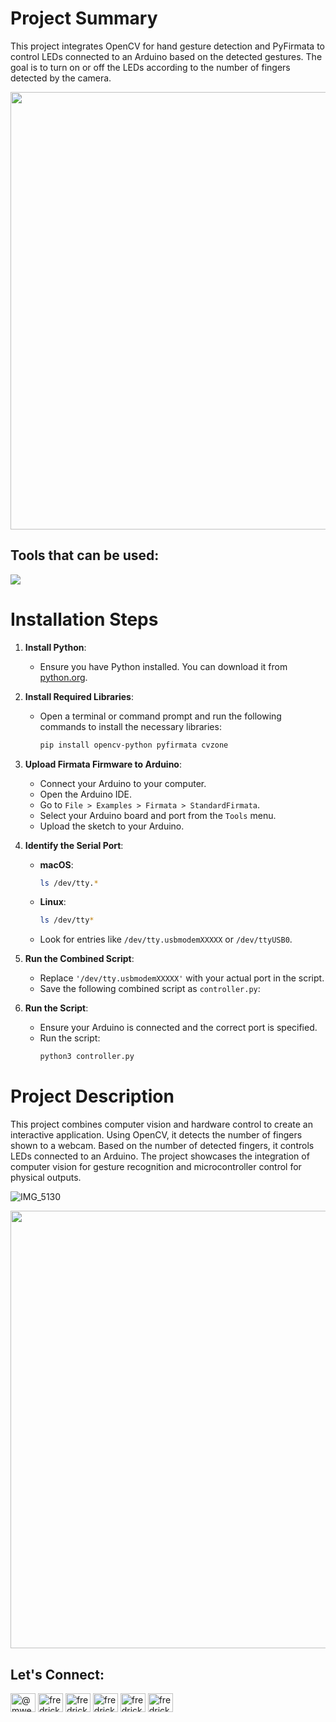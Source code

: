 <h1 align="left">Project Summary</h1>

This project integrates OpenCV for hand gesture detection and PyFirmata to control LEDs connected to an Arduino based on the detected gestures. The goal is to turn on or off the LEDs according to the number of fingers detected by the camera.


<img src="https://github.com/FreDrickMwepu/ArduinoBase_ComputerVision_Counter/assets/88320754/2c8d740c-f98a-4f18-b41a-6e98a345ede1" width="700" />

<h2 align="left">Tools that can be used:</h2>

<p align="left"> 
  
<div align="left">

  <img src="https://skillicons.dev/icons?i=raspberrypi,npm,opencv,vscode,git,github,arduino,pycharm" />
  
</div>

# Installation Steps

1. **Install Python**:
   - Ensure you have Python installed. You can download it from [python.org](https://www.python.org/).

2. **Install Required Libraries**:
   - Open a terminal or command prompt and run the following commands to install the necessary libraries:
     
     ```sh
     pip install opencv-python pyfirmata cvzone
     ```

3. **Upload Firmata Firmware to Arduino**:
   - Connect your Arduino to your computer.
   - Open the Arduino IDE.
   - Go to `File > Examples > Firmata > StandardFirmata`.
   - Select your Arduino board and port from the `Tools` menu.
   - Upload the sketch to your Arduino.

4. **Identify the Serial Port**:
   - **macOS**:
     ```sh
     ls /dev/tty.*
     ```
   - **Linux**:
     ```sh
     ls /dev/tty*
     ```
   - Look for entries like `/dev/tty.usbmodemXXXXX` or `/dev/ttyUSB0`.

5. **Run the Combined Script**:
   - Replace `'/dev/tty.usbmodemXXXXX'` with your actual port in the script.
   - Save the following combined script as `controller.py`:

6. **Run the Script**:
   - Ensure your Arduino is connected and the correct port is specified.
   - Run the script:
     ```sh
     python3 controller.py
     ```

# Project Description

This project combines computer vision and hardware control to create an interactive application. Using OpenCV, it detects the number of fingers shown to a webcam. Based on the number of detected fingers, it controls LEDs connected to an Arduino. The project showcases the integration of computer vision for gesture recognition and microcontroller control for physical outputs.

![IMG_5130]( )

<img src="https://github.com/FreDrickMwepu/ArduinoBase_ComputerVision_Counter/assets/88320754/24b85a2f-0e13-452e-a60f-efbbc76107eb" width="700" />

<h2 align="left">Let's Connect:</h2>
<p align="left">
<a href="https://twitter.com/@mwepufredrick" target="blank"><img align="center" src="https://raw.githubusercontent.com/rahuldkjain/github-profile-readme-generator/master/src/images/icons/Social/twitter.svg" alt="@mwepufredrick" height="30" width="40" /></a>
<a href="https://linkedin.com/in/fredrick mwepu" target="blank"><img align="center" src="https://raw.githubusercontent.com/rahuldkjain/github-profile-readme-generator/master/src/images/icons/Social/linked-in-alt.svg" alt="fredrick mwepu" height="30" width="40" /></a>
<a href="https://fb.com/fredrick mwepu" target="blank"><img align="center" src="https://raw.githubusercontent.com/rahuldkjain/github-profile-readme-generator/master/src/images/icons/Social/facebook.svg" alt="fredrick mwepu" height="30" width="40" /></a>
<a href="https://instagram.com/fredrickmwepu" target="blank"><img align="center" src="https://raw.githubusercontent.com/rahuldkjain/github-profile-readme-generator/master/src/images/icons/Social/instagram.svg" alt="fredrickmwepu" height="30" width="40" /></a>
<a href="https://dribbble.com/fredrick mwepu" target="blank"><img align="center" src="https://raw.githubusercontent.com/rahuldkjain/github-profile-readme-generator/master/src/images/icons/Social/dribbble.svg" alt="fredrick mwepu" height="30" width="40" /></a>
<a href="https://www.youtube.com/c/fredrick mwepu" target="blank"><img align="center" src="https://raw.githubusercontent.com/rahuldkjain/github-profile-readme-generator/master/src/images/icons/Social/youtube.svg" alt="fredrick mwepu" height="30" width="40" /></a>
</p>
